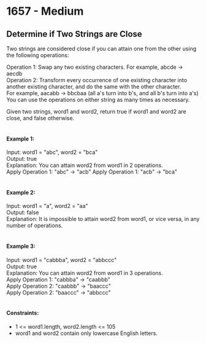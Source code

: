 # 1657 - Medium
## Determine if Two Strings are Close

Two strings are considered close if you can attain one from the other using the following operations:

Operation 1: Swap any two existing characters.
For example, abcde -> aecdb
<br/>
Operation 2: Transform every occurrence of one existing character into another existing character, and do the same with the other character.
<br/>
For example, aacabb -> bbcbaa (all a's turn into b's, and all b's turn into a's)
You can use the operations on either string as many times as necessary.

Given two strings, word1 and word2, return true if word1 and word2 are close, and false otherwise.
<br/><br/>

#### Example 1:

Input: word1 = "abc", word2 = "bca"<br/>
Output: true<br/>
Explanation: You can attain word2 from word1 in 2 operations.<br/>
Apply Operation 1: "abc" -> "acb"
Apply Operation 1: "acb" -> "bca"<br/>
<br/>

#### Example 2:

Input: word1 = "a", word2 = "aa"<br/>
Output: false<br/>
Explanation: It is impossible to attain word2 from word1, or vice versa, in any number of operations.<br/>
<br/>

#### Example 3:

Input: word1 = "cabbba", word2 = "abbccc"<br/>
Output: true<br/>
Explanation: You can attain word2 from word1 in 3 operations.<br/>
Apply Operation 1: "cabbba" -> "caabbb"<br/>
Apply Operation 2: "caabbb" -> "baaccc"<br/>
Apply Operation 2: "baaccc" -> "abbccc"<br/>
<br/>

#### Constraints:

- 1 <= word1.length, word2.length <= 105
- word1 and word2 contain only lowercase English letters.
